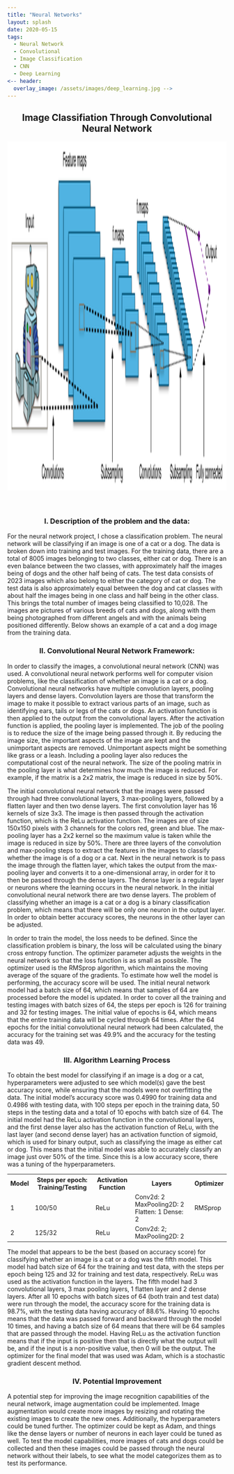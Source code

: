 ```yaml
---
title: "Neural Networks"
layout: splash
date: 2020-05-15
tags:
  - Neural Network
  - Convolutional
  - Image Classification
  - CNN
  - Deep Learning
<-- header:
  overlay_image: /assets/images/deep_learning.jpg -->
---
```

<h2><center><strong>Image Classifiation Through Convolutional Neural Network</strong></center></h2>
<p>
 <center><img src="/images/cnn.png" style="margin:0 20px 20px 0;" width="800" height="800" align="middle"></center><br>
  
<h3><center>I. Description of the problem and the data:</center></h3>
<p>
  For the neural network project, I chose a classification problem. The neural network will be classifying if an image is one of a cat or a dog. The data is broken down into training and test images. For the training data, there are a total of 8005 images belonging to two classes, either cat or dog. There is an even balance between the two classes, with approximately half the images being of dogs and the other half being of cats. The test data consists of 2023 images which also belong to either the category of cat or dog. The test data is also approximately equal between the dog and cat classes with about half the images being in one class and half being in the other class. This brings the total number of images being classified to 10,028. The images are pictures of various breeds of cats and dogs, along with them being photographed from different angels and with the animals being positioned differently. Below shows an example of a cat and a dog image from the training data. 
</p>

<h3><center>II. Convolutional Neural Network Framework:</center></h3>
<p>
  In order to classify the images, a convolutional neural network (CNN) was used. A convolutional neural network performs well for computer vision problems, like the classification of whether an image is a cat or a dog. Convolutional neural networks have multiple convolution layers, pooling layers and dense layers. Convolution layers are those that transform the image to make it possible to extract various parts of an image, such as identifying ears, tails or legs of the cats or dogs. An activation function is then applied to the output from the convolutional layers. After the activation function is applied, the pooling layer is implemented. The job of the pooling is to reduce the size of the image being passed through it. By reducing the image size, the important aspects of the image are kept and the unimportant aspects are removed. Unimportant aspects might be something like grass or a leash. Including a pooling layer also reduces the computational cost of the neural network. The size of the pooling matrix in the pooling layer is what determines how much the image is reduced. For example, if the matrix is a 2x2 matrix, the image is reduced in size by 50%. 
</p>
<p>
  The initial convolutional neural network that the images were passed through had three convolutional layers, 3 max-pooling layers, followed by a flatten layer and then two dense layers. The first convolution layer has 16 kernels of size 3x3. The image is then passed through the activation function, which is the ReLu activation function. The images are of size 150x150 pixels with 3 channels for the colors red, green and blue. The max-pooling layer has a 2x2 kernel so the maximum value is taken while the image is reduced in size by 50%. There are three layers of the convolution and max-pooling steps to extract the features in the images to classify whether the image is of a dog or a cat. Next in the neural network is to pass the image through the flatten layer, which takes the output from the max-pooling layer and converts it to a one-dimensional array, in order for it to then be passed through the dense layers. The dense layer is a regular layer or neurons where the learning occurs in the neural network. In the initial convolutional neural network there are two dense layers. The problem of classifying whether an image is a cat or a dog is a binary classification problem, which means that there will be only one neuron in the output layer. In order to obtain better accuracy scores, the neurons in the other layer can be adjusted. 
</p>
<p>
  In order to train the model, the loss needs to be defined. Since the classification problem is binary, the loss will be calculated using the binary cross entropy function. The optimizer parameter adjusts the weights in the neural network so that the loss function is as small as possible. The optimizer used is the RMSprop algorithm, which maintains the moving average of the square of the gradients. To estimate how well the model is performing, the accuracy score will be used. The initial neural network model had a batch size of 64, which means that samples of 64 are processed before the model is updated. In order to cover all the training and testing images with batch sizes of 64, the steps per epoch is 126 for training and 32 for testing images. The initial value of epochs is 64, which means that the entire training data will be cycled through 64 times. After the 64 epochs for the initial convolutional neural network had been calculated, the accuracy for the training set was 49.9% and the accuracy for the testing data was 49.
</p>

<h3><center>III. Algorithm Learning Process</center></h3>
<p>
  To obtain the best model for classifying if an image is a dog or a cat, hyperparameters were adjusted to see which model(s) gave the best accuracy score, while ensuring that the models were not overfitting the data. The initial model’s accuracy score was 0.4990 for training data and 0.4986 with testing data, with 100 steps per epoch in the training data, 50 steps in the testing data and a total of 10 epochs with batch size of 64. The initial model had the ReLu activation function in the convolutional layers, and the first dense layer also has the activation function of ReLu, with the last layer (and second dense layer) has an activation function of sigmoid, which is used for binary output, such as classifying the image as either cat or dog. This means that the initial model was able to accurately classify an image just over 50% of the time. Since this is a low accuracy score, there was a tuning of the hyperparameters.
</p>
<table style="width:100%" border: 1px solid black;>
  <tr>
    <th>Model</th>
    <th>Steps per epoch: Training/Testing</th>
    <th>Activation Function</th>
    <th>Layers</th>
    <th>Optimizer</th>
  </tr>
  <tr>
    <td>1</td>
    <td>100/50</td>
    <td>ReLu</td>
    <td>Conv2d: 2
      MaxPooling2D: 2
      Flatten: 1
      Dense: 2</td>
    <td>RMSprop</td>
  </tr>
  <tr>
    <td>2</td>
    <td>125/32</td>
    <td>ReLu</td>
    <td>Conv2d: 2; MaxPooling2D: 2</td>
  </tr>
</table>
<p>
  The model that appears to be the best (based on accuracy score) for classifying whether an image is a cat or a dog was the fifth model. This model had batch size of 64 for the training and test data, with the steps per epoch being 125 and 32 for training and test data, respectively. ReLu was used as the activation function in the layers. The fifth model had 3 convolutional layers, 3 max pooling layers, 1 flatten layer and 2 dense layers. After all 10 epochs with batch sizes of 64 (both train and test data) were run through the model, the accuracy score for the training data is 98.7%, with the testing data having accuracy of 88.6%. Having 10 epochs means that the data was passed forward and backward through the model 10 times, and having a batch size of 64 means that there will be 64 samples that are passed through the model. Having ReLu as the activation function means that if the input is positive then that is directly what the output will be, and if the input is a non-positive value, then 0 will be the output. The optimizer for the final model that was used was Adam, which is a stochastic gradient descent method. 
</p>

<h3><center>IV. Potential Improvement</center></h3>
<p>
  A potential step for improving the image recognition capabilities of the neural network, image augmentation could be implemented. Image augmentation would create more images by resizing and rotating the existing images to create the new ones. Additionally, the hyperparameters could be tuned further. The optimizer could be kept as Adam, and things like the dense layers or number of neurons in each layer could be tuned as well. To test the model capabilities, more images of cats and dogs could be collected and then these images could be passed through the neural network without their labels, to see what the model categorizes them as to test its performance.
</p>
